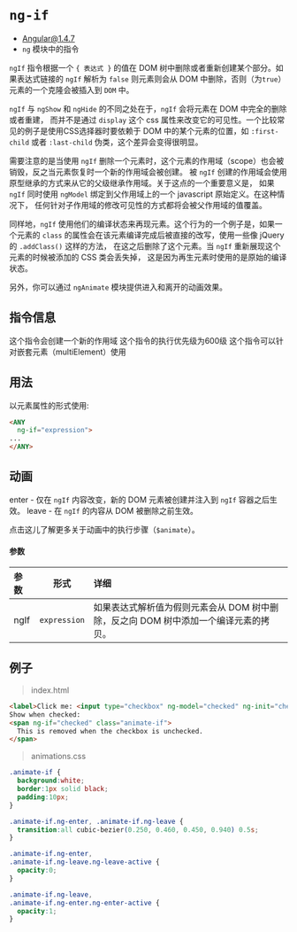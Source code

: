 # `ng-if`
- Angular@1.4.7
- `ng` 模块中的指令

`ngIf` 指令根据一个 `{ 表达式 }` 的值在 DOM 树中删除或者重新创建某个部分。如果表达式链接的
`ngIf` 解析为 `false` 则元素则会从 DOM 中删除，否则（为`true`）元素的一个克隆会被插入到 `DOM` 中。

`ngIf` 与 `ngShow` 和 `ngHide` 的不同之处在于，`ngIf` 会将元素在 DOM 中完全的删除或者重建，
而并不是通过 `display` 这个 css 属性来改变它的可见性。一个比较常见的例子是使用CSS选择器时要依赖于
DOM 中的某个元素的位置，如 `:first-child` 或者 `:last-child` 伪类，这个差异会变得很明显。

需要注意的是当使用 `ngIf` 删除一个元素时，这个元素的作用域（scope）也会被销毁，反之当元素恢复时一个新的作用域会被创建。
被 `ngIf` 创建的作用域会使用原型继承的方式来从它的父级继承作用域。关于这点的一个重要意义是，
如果 `ngIf` 同时使用 `ngModel` 绑定到父作用域上的一个 javascript 原始定义。在这种情况下，
任何针对子作用域的修改可见性的方式都将会被父作用域的值覆盖。

同样地，`ngIf` 使用他们的编译状态来再现元素。这个行为的一个例子是，如果一个元素的 `class`
的属性会在该元素编译完成后被直接的改写，使用一些像 jQuery 的 `.addClass()` 这样的方法，
在这之后删除了这个元素。当 `ngIf` 重新展现这个元素的时候被添加的 CSS 类会丢失掉，
这是因为再生元素时使用的是原始的编译状态。

另外，你可以通过 `ngAnimate` 模块提供进入和离开的动画效果。

## 指令信息

这个指令会创建一个新的作用域
这个指令的执行优先级为600级
这个指令可以针对嵌套元素（multiElement）使用

## 用法

以元素属性的形式使用:

``` html
<ANY
  ng-if="expression">
...
</ANY>
```

## 动画

enter - 仅在 `ngIf` 内容改变，新的 DOM 元素被创建并注入到 `ngIf` 容器之后生效。
leave - 在 `ngIf` 的内容从 DOM 被删除之前生效。

点击这儿了解更多关于动画中的执行步骤（`$animate`）。

#### 参数

| 参数 | 形式 | 详细 |
|:----|:---:|:----|
|ngIf|`expression`| 如果表达式解析值为假则元素会从 DOM 树中删除，反之向 DOM 树中添加一个编译元素的拷贝。|

## 例子

> index.html

``` html
<label>Click me: <input type="checkbox" ng-model="checked" ng-init="checked=true" /></label><br/>
Show when checked:
<span ng-if="checked" class="animate-if">
  This is removed when the checkbox is unchecked.
</span>
```
> animations.css

``` css
.animate-if {
  background:white;
  border:1px solid black;
  padding:10px;
}

.animate-if.ng-enter, .animate-if.ng-leave {
  transition:all cubic-bezier(0.250, 0.460, 0.450, 0.940) 0.5s;
}

.animate-if.ng-enter,
.animate-if.ng-leave.ng-leave-active {
  opacity:0;
}

.animate-if.ng-leave,
.animate-if.ng-enter.ng-enter-active {
  opacity:1;
}
```
